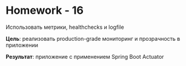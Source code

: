 # Homework - 16

Использовать метрики, healthchecks и logfile  

**Цель**: реализовать production-grade мониторинг и прозрачность в приложении  

**Результат**: приложение с применением Spring Boot Actuator    
